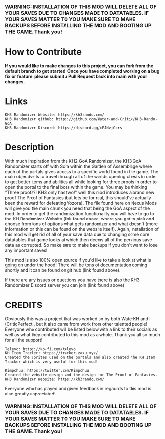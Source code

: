 ### **WARNING: INSTALLATION OF THIS MOD WILL DELETE ALL OF YOUR SAVES DUE TO CHANGES MADE TO DATATABLES. IF YOUR SAVES MATTER TO YOU MAKE SURE TO MAKE BACKUPS BEFORE INSTALLING THE MOD AND BOOTING UP THE GAME. Thank you!**

# How to Contribute
**If you would like to make changes to this project, you can fork from the default branch to get started. Once you have completed working on a bug fix or feature, please submit a Pull Request back into main with your changes.**

# Links
```
KH3 Randomizer Website: https://kh3rando.com/
KH3 Randomizer github: https://github.com/Water-and-Critic/KH3-Rando-GoA
KH3 Randomizer Discord: https://discord.gg/cFJNvjCcrs
```

# Description

With much inspiration from the KH2 GoA Randomizer, the KH3 GoA Randomizer starts off with Sora within the Garden of Assemblage where each of the portals gives access to a specific world found in the game. The main objective is to travel through all of the worlds opening chests in order to get better items and abilities all while looking for three proofs in order to open the portal to the final boss within the game. You may be thinking "Three proofs?! KH3 only has two!" well this mod introduces a brand new proof The Proof of Fantasies (but lets be for real, this should've actually been the reward for defeating Yozora). The file found here on Nexus Mods will give you the main chunk you need that being the GoA aspect of the mod. In order to get the randomization functionality you will have to go to the KH Randomizer Website (link found above) where you get to pick and choose from tons of options what gets randomizer and what doesn't (more information on this can be found on the website itself). Again, installation of this mod will get rid of all of your save data due to changing some core datatables that game looks at which then deems all of the pervious save data as corrupted. So make sure to make backups if you don't want to lose any important saves!


This mod is also 100% open source if you'd like to take a look at what is going on under the hood! There will be tons of documentation coming shortly and it can be found on git hub (link found above).


If there are any issues or questions you have there is also the KH3 Randomizer Discord server you can join (link found above)


# CREDITS

Obviously this was a project that was worked on by both WaterKH and I (CriticPerfect), but it also came from work from other talented people! Everyone who contributed will be listed below with a link to their socials as well as what they contributed to this mod as a whole. Thank you all so much for all the support!

```
Televo: https://ko-fi.com/televo
KH Item Tracker: https://tracker.zaxu.xyz/ 
Created the sprites used on the portals and also created the KH Item Tracker which is very useful for this mod! 
```
```
Kimpchuu: https://twitter.com/Kimpchuu
Created the website design and the design for The Proof of Fantasies.
KH3 Randomizer Website: https://kh3rando.com/
```

Everyone who has played and given feedback in regaurds to this mod is also greatly appreciated!

### **WARNING: INSTALLATION OF THIS MOD WILL DELETE ALL OF YOUR SAVES DUE TO CHANGES MADE TO DATATABLES. IF YOUR SAVES MATTER TO YOU MAKE SURE TO MAKE BACKUPS BEFORE INSTALLING THE MOD AND BOOTING UP THE GAME. Thank you!**
